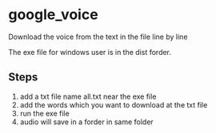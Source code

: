 # google_voice
Download the voice from the text in the file line by line

The exe file for windows user is in the dist forder.

## Steps
1. add a txt file name all.txt near the exe file
2. add the words which you want to download at the txt file
3. run the exe file
4. audio will save in a forder in same folder

